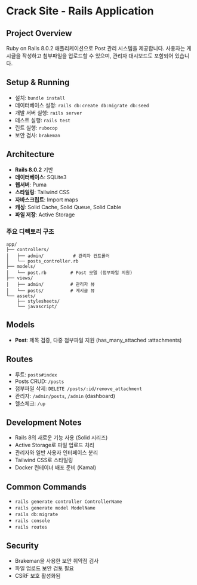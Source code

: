 # Crack Site - Rails Application

## Project Overview
Ruby on Rails 8.0.2 애플리케이션으로 Post 관리 시스템을 제공합니다. 사용자는 게시글을 작성하고 첨부파일을 업로드할 수 있으며, 관리자 대시보드도 포함되어 있습니다.

## Setup & Running
- 설치: `bundle install`
- 데이터베이스 설정: `rails db:create db:migrate db:seed`
- 개발 서버 실행: `rails server`
- 테스트 실행: `rails test`
- 린트 실행: `rubocop`
- 보안 검사: `brakeman`

## Architecture
- **Rails 8.0.2** 기반
- **데이터베이스**: SQLite3
- **웹서버**: Puma
- **스타일링**: Tailwind CSS
- **자바스크립트**: Import maps
- **캐싱**: Solid Cache, Solid Queue, Solid Cable
- **파일 저장**: Active Storage

### 주요 디렉토리 구조
```
app/
├── controllers/
│   ├── admin/           # 관리자 컨트롤러
│   └── posts_controller.rb
├── models/
│   └── post.rb         # Post 모델 (첨부파일 지원)
├── views/
│   ├── admin/          # 관리자 뷰
│   └── posts/          # 게시글 뷰
└── assets/
    ├── stylesheets/
    └── javascript/
```

## Models
- **Post**: 제목 검증, 다중 첨부파일 지원 (has_many_attached :attachments)

## Routes
- 루트: `posts#index`
- Posts CRUD: `/posts`
- 첨부파일 삭제: `DELETE /posts/:id/remove_attachment`
- 관리자: `/admin/posts`, `/admin` (dashboard)
- 헬스체크: `/up`

## Development Notes
- Rails 8의 새로운 기능 사용 (Solid 시리즈)
- Active Storage로 파일 업로드 처리
- 관리자와 일반 사용자 인터페이스 분리
- Tailwind CSS로 스타일링
- Docker 컨테이너 배포 준비 (Kamal)

## Common Commands
- `rails generate controller ControllerName`
- `rails generate model ModelName`
- `rails db:migrate`
- `rails console`
- `rails routes`

## Security
- Brakeman을 사용한 보안 취약점 검사
- 파일 업로드 보안 검토 필요
- CSRF 보호 활성화됨